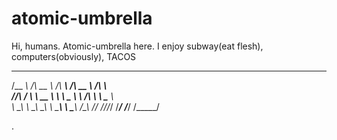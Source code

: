 # atomic-umbrella
Hi, humans.
Atomic-umbrella here.
I enjoy subway(eat flesh), computers(obviously), TACOS
 ______   ______     ______     ______     ______    
/\__  _\ /\  __ \   /\  ___\   /\  __ \   /\  ___\   
\/_/\ \/ \ \  __ \  \ \ \____  \ \ \/\ \  \ \___  \  
   \ \_\  \ \_\ \_\  \ \_____\  \ \_____\  \/\_____\ 
    \/_/   \/_/\/_/   \/_____/   \/_____/   \/_____/ 
                                                     
.
